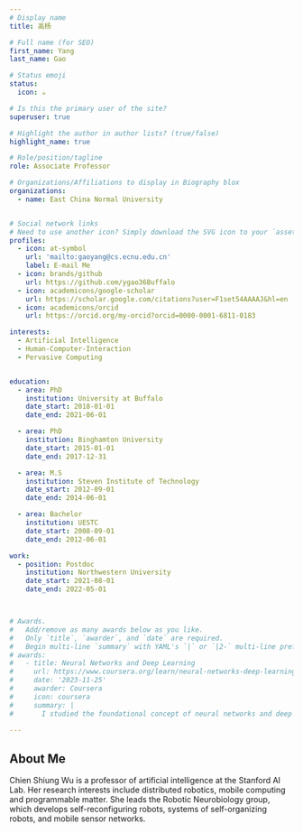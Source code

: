 ```yaml
---
# Display name
title: 高杨

# Full name (for SEO)
first_name: Yang
last_name: Gao

# Status emoji
status:
  icon: ☕️

# Is this the primary user of the site?
superuser: true

# Highlight the author in author lists? (true/false)
highlight_name: true

# Role/position/tagline
role: Associate Professor

# Organizations/Affiliations to display in Biography blox
organizations:
  - name: East China Normal University


# Social network links
# Need to use another icon? Simply download the SVG icon to your `assets/media/icons/` folder.
profiles:
  - icon: at-symbol
    url: 'mailto:gaoyang@cs.ecnu.edu.cn'
    label: E-mail Me
  - icon: brands/github
    url: https://github.com/ygao36Buffalo
  - icon: academicons/google-scholar
    url: https://scholar.google.com/citations?user=F1set54AAAAJ&hl=en
  - icon: academicons/orcid
    url: https://orcid.org/my-orcid?orcid=0000-0001-6811-0183

interests:
  - Artificial Intelligence
  - Human-Computer-Interaction
  - Pervasive Computing


education:
  - area: PhD
    institution: University at Buffalo
    date_start: 2018-01-01
    date_end: 2021-06-01

  - area: PhD
    institution: Binghamton University
    date_start: 2015-01-01
    date_end: 2017-12-31

  - area: M.S
    institution: Steven Institute of Technology
    date_start: 2012-09-01
    date_end: 2014-06-01

  - area: Bachelor
    institution: UESTC
    date_start: 2008-09-01
    date_end: 2012-06-01

work:
  - position: Postdoc
    institution: Northwestern University
    date_start: 2021-08-01
    date_end: 2022-05-01



# Awards.
#   Add/remove as many awards below as you like.
#   Only `title`, `awarder`, and `date` are required.
#   Begin multi-line `summary` with YAML's `|` or `|2-` multi-line prefix and indent 2 spaces below.
# awards:
#   - title: Neural Networks and Deep Learning
#     url: https://www.coursera.org/learn/neural-networks-deep-learning
#     date: '2023-11-25'
#     awarder: Coursera
#     icon: coursera
#     summary: |
#       I studied the foundational concept of neural networks and deep learning. By the end, I was familiar with the significant technological trends driving the rise of deep learning; build, train, and apply fully connected deep neural networks; implement efficient (vectorized) neural networks; identify key parameters in a neural network’s architecture; and apply deep learning to your own applications.
 
---
```


## About Me

Chien Shiung Wu is a professor of artificial intelligence at the Stanford AI Lab. Her research interests include distributed robotics, mobile computing and programmable matter. She leads the Robotic Neurobiology group, which develops self-reconfiguring robots, systems of self-organizing robots, and mobile sensor networks.
